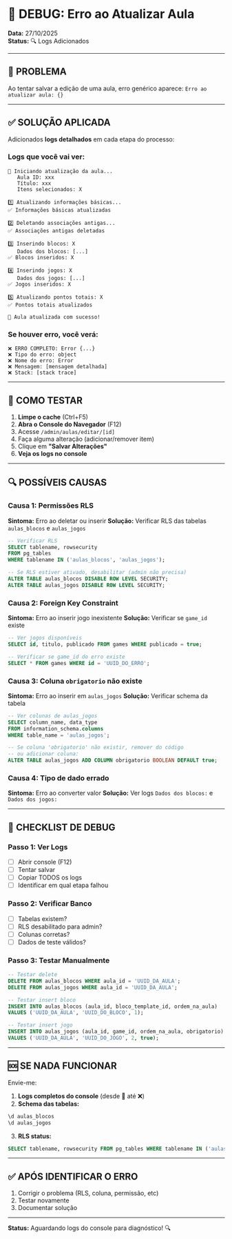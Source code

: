 # 🐛 DEBUG: Erro ao Atualizar Aula

**Data:** 27/10/2025  
**Status:** 🔍 Logs Adicionados

---

## 🎯 PROBLEMA

Ao tentar salvar a edição de uma aula, erro genérico aparece: `Erro ao atualizar aula: {}`

---

## ✅ SOLUÇÃO APLICADA

Adicionados **logs detalhados** em cada etapa do processo:

### Logs que você vai ver:

```
🔄 Iniciando atualização da aula...
   Aula ID: xxx
   Título: xxx
   Itens selecionados: X

1️⃣ Atualizando informações básicas...
✅ Informações básicas atualizadas

2️⃣ Deletando associações antigas...
✅ Associações antigas deletadas

3️⃣ Inserindo blocos: X
   Dados dos blocos: [...]
✅ Blocos inseridos: X

4️⃣ Inserindo jogos: X
   Dados dos jogos: [...]
✅ Jogos inseridos: X

5️⃣ Atualizando pontos totais: X
✅ Pontos totais atualizados

🎉 Aula atualizada com sucesso!
```

### Se houver erro, você verá:

```
❌ ERRO COMPLETO: Error {...}
❌ Tipo do erro: object
❌ Nome do erro: Error
❌ Mensagem: [mensagem detalhada]
❌ Stack: [stack trace]
```

---

## 🧪 COMO TESTAR

1. **Limpe o cache** (Ctrl+F5)
2. **Abra o Console do Navegador** (F12)
3. Acesse `/admin/aulas/editar/[id]`
4. Faça alguma alteração (adicionar/remover item)
5. Clique em **"Salvar Alterações"**
6. **Veja os logs no console**

---

## 🔍 POSSÍVEIS CAUSAS

### Causa 1: Permissões RLS
**Sintoma:** Erro ao deletar ou inserir
**Solução:** Verificar RLS das tabelas `aulas_blocos` e `aulas_jogos`

```sql
-- Verificar RLS
SELECT tablename, rowsecurity 
FROM pg_tables 
WHERE tablename IN ('aulas_blocos', 'aulas_jogos');

-- Se RLS estiver ativado, desabilitar (admin não precisa)
ALTER TABLE aulas_blocos DISABLE ROW LEVEL SECURITY;
ALTER TABLE aulas_jogos DISABLE ROW LEVEL SECURITY;
```

### Causa 2: Foreign Key Constraint
**Sintoma:** Erro ao inserir jogo inexistente
**Solução:** Verificar se `game_id` existe

```sql
-- Ver jogos disponíveis
SELECT id, titulo, publicado FROM games WHERE publicado = true;

-- Verificar se game_id do erro existe
SELECT * FROM games WHERE id = 'UUID_DO_ERRO';
```

### Causa 3: Coluna `obrigatorio` não existe
**Sintoma:** Erro ao inserir em `aulas_jogos`
**Solução:** Verificar schema da tabela

```sql
-- Ver colunas de aulas_jogos
SELECT column_name, data_type 
FROM information_schema.columns 
WHERE table_name = 'aulas_jogos';

-- Se coluna 'obrigatorio' não existir, remover do código
-- ou adicionar coluna:
ALTER TABLE aulas_jogos ADD COLUMN obrigatorio BOOLEAN DEFAULT true;
```

### Causa 4: Tipo de dado errado
**Sintoma:** Erro ao converter valor
**Solução:** Ver logs `Dados dos blocos:` e `Dados dos jogos:`

---

## 📝 CHECKLIST DE DEBUG

### Passo 1: Ver Logs
- [ ] Abrir console (F12)
- [ ] Tentar salvar
- [ ] Copiar TODOS os logs
- [ ] Identificar em qual etapa falhou

### Passo 2: Verificar Banco
- [ ] Tabelas existem?
- [ ] RLS desabilitado para admin?
- [ ] Colunas corretas?
- [ ] Dados de teste válidos?

### Passo 3: Testar Manualmente
```sql
-- Testar delete
DELETE FROM aulas_blocos WHERE aula_id = 'UUID_DA_AULA';
DELETE FROM aulas_jogos WHERE aula_id = 'UUID_DA_AULA';

-- Testar insert bloco
INSERT INTO aulas_blocos (aula_id, bloco_template_id, ordem_na_aula)
VALUES ('UUID_DA_AULA', 'UUID_DO_BLOCO', 1);

-- Testar insert jogo
INSERT INTO aulas_jogos (aula_id, game_id, ordem_na_aula, obrigatorio)
VALUES ('UUID_DA_AULA', 'UUID_DO_JOGO', 2, true);
```

---

## 🆘 SE NADA FUNCIONAR

Envie-me:

1. **Logs completos do console** (desde 🔄 até ❌)
2. **Schema das tabelas:**
```sql
\d aulas_blocos
\d aulas_jogos
```
3. **RLS status:**
```sql
SELECT tablename, rowsecurity FROM pg_tables WHERE tablename IN ('aulas_blocos', 'aulas_jogos');
```

---

## ✅ APÓS IDENTIFICAR O ERRO

1. Corrigir o problema (RLS, coluna, permissão, etc)
2. Testar novamente
3. Documentar solução

---

**Status:** Aguardando logs do console para diagnóstico! 🔍



